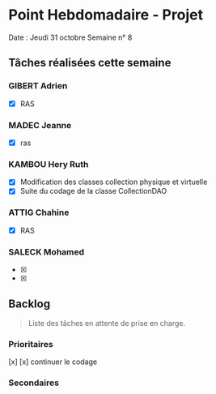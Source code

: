 # Point Hebdomadaire - Projet

Date : Jeudi 31 octobre
Semaine n° 8

## Tâches réalisées cette semaine

### GIBERT Adrien

- [x] RAS

### MADEC Jeanne
- [x] ras

### KAMBOU Hery Ruth

- [x] Modification des classes collection physique et virtuelle  
- [x] Suite du codage de la classe CollectionDAO
### ATTIG Chahine
- [x] RAS


### SALECK Mohamed
- [x] 
- [x] 

## Backlog

> Liste des tâches en attente de prise en charge.

### Prioritaires

[x] 
[x] continuer le codage 



### Secondaires